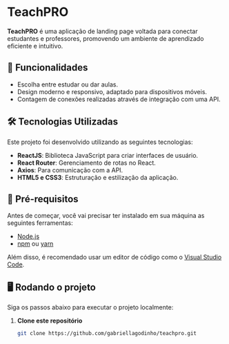 # TeachPRO

**TeachPRO** é uma aplicação de landing page voltada para conectar estudantes e professores, promovendo um ambiente de aprendizado eficiente e intuitivo.

## 🚀 Funcionalidades

- Escolha entre estudar ou dar aulas.
- Design moderno e responsivo, adaptado para dispositivos móveis.
- Contagem de conexões realizadas através de integração com uma API.

## 🛠️ Tecnologias Utilizadas

Este projeto foi desenvolvido utilizando as seguintes tecnologias:

- **ReactJS**: Biblioteca JavaScript para criar interfaces de usuário.
- **React Router**: Gerenciamento de rotas no React.
- **Axios**: Para comunicação com a API.
- **HTML5 e CSS3**: Estruturação e estilização da aplicação.

## 🔧 Pré-requisitos

Antes de começar, você vai precisar ter instalado em sua máquina as seguintes ferramentas:

- [Node.js](https://nodejs.org/)
- [npm](https://www.npmjs.com/) ou [yarn](https://yarnpkg.com/)

Além disso, é recomendado usar um editor de código como o [Visual Studio Code](https://code.visualstudio.com/).

## 🖥️ Rodando o projeto

Siga os passos abaixo para executar o projeto localmente:

1. **Clone este repositório**
   ```bash
   git clone https://github.com/gabriellagodinho/teachpro.git
